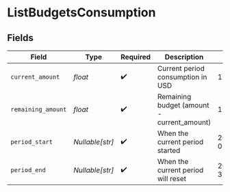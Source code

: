 # ListBudgetsConsumption


## Fields

| Field                                      | Type                                       | Required                                   | Description                                | Example                                    |
| ------------------------------------------ | ------------------------------------------ | ------------------------------------------ | ------------------------------------------ | ------------------------------------------ |
| `current_amount`                           | *float*                                    | :heavy_check_mark:                         | Current period consumption in USD          | 125.5                                      |
| `remaining_amount`                         | *float*                                    | :heavy_check_mark:                         | Remaining budget (amount - current_amount) | 124.5                                      |
| `period_start`                             | *Nullable[str]*                            | :heavy_check_mark:                         | When the current period started            | 2024-01-01T00:00:00Z                       |
| `period_end`                               | *Nullable[str]*                            | :heavy_check_mark:                         | When the current period will reset         | 2024-01-31T23:59:59Z                       |